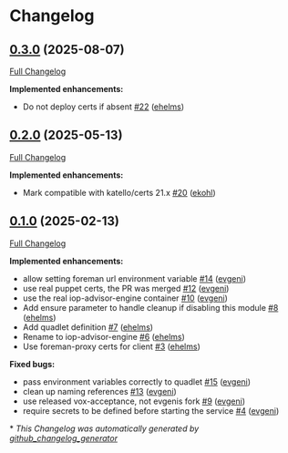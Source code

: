 # Changelog

## [0.3.0](https://github.com/theforeman/puppet-iop_advisor_engine/tree/0.3.0) (2025-08-07)

[Full Changelog](https://github.com/theforeman/puppet-iop_advisor_engine/compare/0.2.0...0.3.0)

**Implemented enhancements:**

- Do not deploy certs if absent [\#22](https://github.com/theforeman/puppet-iop_advisor_engine/pull/22) ([ehelms](https://github.com/ehelms))

## [0.2.0](https://github.com/theforeman/puppet-iop_advisor_engine/tree/0.2.0) (2025-05-13)

[Full Changelog](https://github.com/theforeman/puppet-iop_advisor_engine/compare/0.1.0...0.2.0)

**Implemented enhancements:**

- Mark compatible with katello/certs 21.x [\#20](https://github.com/theforeman/puppet-iop_advisor_engine/pull/20) ([ekohl](https://github.com/ekohl))

## [0.1.0](https://github.com/theforeman/puppet-iop_advisor_engine/tree/0.1.0) (2025-02-13)

[Full Changelog](https://github.com/theforeman/puppet-iop_advisor_engine/compare/c362b3ddcae900dd1e2be0e8ce08ad3728b89b6d...0.1.0)

**Implemented enhancements:**

- allow setting foreman url environment variable [\#14](https://github.com/theforeman/puppet-iop_advisor_engine/pull/14) ([evgeni](https://github.com/evgeni))
- use real puppet certs, the PR was merged [\#12](https://github.com/theforeman/puppet-iop_advisor_engine/pull/12) ([evgeni](https://github.com/evgeni))
- use the real iop-advisor-engine container [\#10](https://github.com/theforeman/puppet-iop_advisor_engine/pull/10) ([evgeni](https://github.com/evgeni))
- Add ensure parameter to handle cleanup if disabling this module [\#8](https://github.com/theforeman/puppet-iop_advisor_engine/pull/8) ([ehelms](https://github.com/ehelms))
- Add quadlet definition [\#7](https://github.com/theforeman/puppet-iop_advisor_engine/pull/7) ([ehelms](https://github.com/ehelms))
- Rename to iop-advisor-engine [\#6](https://github.com/theforeman/puppet-iop_advisor_engine/pull/6) ([ehelms](https://github.com/ehelms))
- Use foreman-proxy certs for client [\#3](https://github.com/theforeman/puppet-iop_advisor_engine/pull/3) ([ehelms](https://github.com/ehelms))

**Fixed bugs:**

- pass environment variables correctly to quadlet [\#15](https://github.com/theforeman/puppet-iop_advisor_engine/pull/15) ([evgeni](https://github.com/evgeni))
- clean up naming references [\#13](https://github.com/theforeman/puppet-iop_advisor_engine/pull/13) ([evgeni](https://github.com/evgeni))
- use released vox-acceptance, not evgenis fork [\#9](https://github.com/theforeman/puppet-iop_advisor_engine/pull/9) ([evgeni](https://github.com/evgeni))
- require secrets to be defined before starting the service [\#4](https://github.com/theforeman/puppet-iop_advisor_engine/pull/4) ([evgeni](https://github.com/evgeni))



\* *This Changelog was automatically generated by [github_changelog_generator](https://github.com/github-changelog-generator/github-changelog-generator)*
